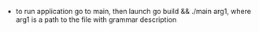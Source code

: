 - to run application go to main, then launch go build && ./main arg1, where arg1 is a path to the file with grammar description